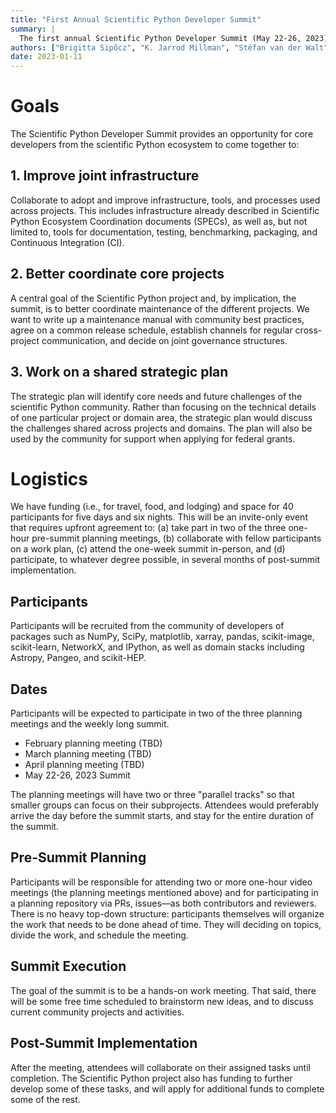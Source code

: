 ```yaml
---
title: "First Annual Scientific Python Developer Summit"
summary: |
  The first annual Scientific Python Developer Summit (May 22-26, 2023) will be hosted by the eScience Institute at the University of Washington. The week-long summit will bring together forty participants, who will develop shared infrastructure for libraries in the Scientific Python ecosystem.
authors: ["Brigitta Sipőcz", "K. Jarrod Millman", "Stéfan van der Walt"]
date: 2023-01-11
---
```


# Goals

The Scientific Python Developer Summit provides an opportunity for core developers
from the scientific Python ecosystem to come together to:

## 1. Improve joint infrastructure

Collaborate to adopt and improve infrastructure, tools, and processes
used across projects. This includes infrastructure already described
in Scientific Python Ecosystem Coordination documents (SPECs), as well
as, but not limited to, tools for documentation, testing, benchmarking,
packaging, and Continuous Integration (CI).

## 2. Better coordinate core projects

A central goal of the Scientific Python project and, by implication, the summit, is to better coordinate maintenance of the different projects.
We want to write up a maintenance manual with community best practices, agree on a common release schedule, establish channels for regular cross-project communication, and decide on joint governance structures.

## 3. Work on a shared strategic plan

The strategic plan will identify core needs and future challenges of the scientific Python community.
Rather than focusing on the technical details of one particular project or domain area, the strategic plan would discuss the challenges shared across projects and domains.
The plan will also be used by the community for support when applying for federal grants.

# Logistics

We have funding (i.e., for travel, food, and lodging) and space for 40 participants for five days and six nights.
This will be an invite-only event that requires upfront agreement to:
(a) take part in two of the three one-hour pre-summit planning meetings,
(b) collaborate with fellow participants on a work plan,
(c) attend the one-week summit in-person, and
(d) participate, to whatever degree possible, in several months of post-summit implementation.

## Participants

Participants will be recruited from the community of developers of packages
such as NumPy, SciPy, matplotlib, xarray, pandas, scikit-image, scikit-learn,
NetworkX, and IPython, as well as domain stacks including Astropy, Pangeo, and
scikit-HEP.

## Dates

Participants will be expected to participate in two of the three planning meetings
and the weekly long summit.

- February planning meeting (TBD)
- March planning meeting (TBD)
- April planning meeting (TBD)
- May 22-26, 2023 Summit

The planning meetings will have two or three "parallel tracks" so that smaller groups can focus on their subprojects.
Attendees would preferably arrive the day before the summit starts, and stay for the entire duration of the summit.

## Pre-Summit Planning

Participants will be responsible for attending two or more one-hour video meetings (the planning meetings mentioned above) and for
participating in a planning repository via PRs, issues—as both contributors and reviewers.
There is no heavy top-down structure: participants themselves will organize the work that needs to be done ahead of time.
They will deciding on topics, divide the work, and schedule the meeting.

## Summit Execution

The goal of the summit is to be a hands-on work meeting.
That said, there will be some free time scheduled to brainstorm new ideas, and to discuss current community projects and activities.

## Post-Summit Implementation

After the meeting, attendees will collaborate on their assigned tasks until completion.
The Scientific Python project also has funding to further develop some of these tasks, and will apply for additional funds to complete some of the rest.
